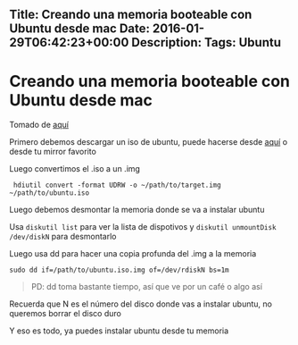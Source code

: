 Title: Creando una memoria booteable con Ubuntu desde mac
Date: 2016-01-29T06:42:23+00:00
Description: 
Tags: Ubuntu
---
# Creando una memoria booteable con Ubuntu desde mac

Tomado de  [aquí](http://www.ubuntu.com/download/desktop/create-a-usb-stick-on-mac-osx) 

Primero debemos descargar un iso de ubuntu, puede hacerse desde  [aquí](http://www.ubuntu.com/download/desktop) o desde tu mirror favorito

Luego convertimos el .iso a un .img

` hdiutil convert -format UDRW -o ~/path/to/target.img ~/path/to/ubuntu.iso`

Luego debemos desmontar la memoria donde se va a instalar ubuntu

Usa `diskutil list` para ver la lista de dispotivos y `diskutil unmountDisk /dev/diskN` para desmontarlo

Luego usa dd para hacer una copia profunda del .img a la memoria

`sudo dd if=/path/to/ubuntu.iso.img of=/dev/rdiskN bs=1m` 
>PD: dd toma bastante tiempo, así que ve por un café o algo así

Recuerda que N es el número del disco donde vas a instalar ubuntu, no queremos  borrar el disco duro

Y eso es todo, ya puedes instalar ubuntu desde tu memoria